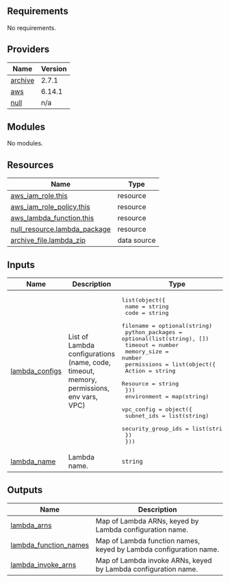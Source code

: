 ## Requirements

No requirements.

## Providers

| Name | Version |
|------|---------|
| <a name="provider_archive"></a> [archive](#provider\_archive) | 2.7.1 |
| <a name="provider_aws"></a> [aws](#provider\_aws) | 6.14.1 |
| <a name="provider_null"></a> [null](#provider\_null) | n/a |

## Modules

No modules.

## Resources

| Name | Type |
|------|------|
| [aws_iam_role.this](https://registry.terraform.io/providers/hashicorp/aws/latest/docs/resources/iam_role) | resource |
| [aws_iam_role_policy.this](https://registry.terraform.io/providers/hashicorp/aws/latest/docs/resources/iam_role_policy) | resource |
| [aws_lambda_function.this](https://registry.terraform.io/providers/hashicorp/aws/latest/docs/resources/lambda_function) | resource |
| [null_resource.lambda_package](https://registry.terraform.io/providers/hashicorp/null/latest/docs/resources/resource) | resource |
| [archive_file.lambda_zip](https://registry.terraform.io/providers/hashicorp/archive/latest/docs/data-sources/file) | data source |

## Inputs

| Name | Description | Type | Default | Required |
|------|-------------|------|---------|:--------:|
| <a name="input_lambda_configs"></a> [lambda\_configs](#input\_lambda\_configs) | List of Lambda configurations (name, code, timeout, memory, permissions, env vars, VPC) | <pre>list(object({<br/>    name            = string<br/>    code            = string<br/>    filename        = optional(string)<br/>    python_packages = optional(list(string), [])<br/>    timeout         = number<br/>    memory_size     = number<br/>    permissions = list(object({<br/>      Action   = string<br/>      Resource = string<br/>    }))<br/>    environment = map(string)<br/>    vpc_config = object({<br/>      subnet_ids         = list(string)<br/>      security_group_ids = list(string)<br/>    })<br/>  }))</pre> | `[]` | no |
| <a name="input_lambda_name"></a> [lambda\_name](#input\_lambda\_name) | Lambda name. | `string` | n/a | yes |

## Outputs

| Name | Description |
|------|-------------|
| <a name="output_lambda_arns"></a> [lambda\_arns](#output\_lambda\_arns) | Map of Lambda ARNs, keyed by Lambda configuration name. |
| <a name="output_lambda_function_names"></a> [lambda\_function\_names](#output\_lambda\_function\_names) | Map of Lambda function names, keyed by Lambda configuration name. |
| <a name="output_lambda_invoke_arns"></a> [lambda\_invoke\_arns](#output\_lambda\_invoke\_arns) | Map of Lambda invoke ARNs, keyed by Lambda configuration name. |
